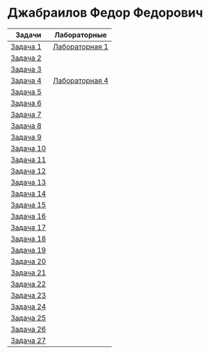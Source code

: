 # Джабраилов Федор Федорович
Задачи   | Лабораторные |
| -------- | ----------- |
| <a href="https://github.com/fedyad99/pr/blob/master/tasks/1.cpp">Задача 1</a>    |<a href="https://github.com/fedyad99/pr/blob/master/lab1/lab1.md">Лабораторная 1</a>    |
| <a href="https://github.com/fedyad99/pr/blob/master/tasks/2.cpp">Задача 2</a>    | |
| <a href="https://github.com/fedyad99/pr/blob/master/tasks/3.cpp">Задача 3</a>    | |
| <a href="https://github.com/fedyad99/pr/blob/master/tasks/4.cpp">Задача 4</a>    |<a href="https://github.com/fedyad99/pr/blob/master/lab4/lab4.md">Лабораторная 4</a>|
| <a href="https://github.com/fedyad99/pr/blob/master/tasks/5.cpp">Задача 5</a>    | |
| <a href="https://github.com/fedyad99/pr/blob/master/tasks/6.cpp">Задача 6</a>    | |
| <a href="https://github.com/fedyad99/pr/blob/master/tasks/7.cpp">Задача 7</a>    | |
| <a href="https://github.com/fedyad99/pr/blob/master/tasks/8.cpp">Задача 8</a>    | |
| <a href="https://github.com/fedyad99/pr/blob/master/tasks/9.cpp">Задача 9</a>    | |
| <a href="https://github.com/fedyad99/pr/blob/master/tasks/10.cpp">Задача 10</a>  | |
| <a href="https://github.com/fedyad99/pr/blob/master/tasks/11.cpp">Задача 11</a>  | |
| <a href="https://github.com/fedyad99/pr/blob/master/tasks/12.cpp">Задача 12</a>  | |
| <a href="https://github.com/fedyad99/pr/blob/master/tasks/13.cpp">Задача 13</a>  | |
| <a href="https://github.com/fedyad99/pr/blob/master/tasks/14.cpp">Задача 14</a>  | |
| <a href="https://github.com/fedyad99/pr/blob/master/tasks/15.cpp">Задача 15</a>  | |
| <a href="https://github.com/fedyad99/pr/blob/master/tasks/16.cpp">Задача 16</a>  | |
| <a href="https://github.com/fedyad99/pr/blob/master/tasks/17.cpp">Задача 17</a>  | |
| <a href="https://github.com/fedyad99/pr/blob/master/tasks/18.cpp">Задача 18</a>  | |
| <a href="https://github.com/fedyad99/pr/blob/master/tasks/19.cpp">Задача 19</a>  | |
| <a href="https://github.com/fedyad99/pr/blob/master/tasks/20.cpp">Задача 20</a>  | |
| <a href="https://github.com/fedyad99/pr/blob/master/tasks/21.cpp">Задача 21</a>  | |
| <a href="https://github.com/fedyad99/pr/blob/master/tasks/22.cpp">Задача 22</a>  | |
| <a href="https://github.com/fedyad99/pr/blob/master/tasks/23.cpp">Задача 23</a>  | |
| <a href="https://github.com/fedyad99/pr/blob/master/tasks/24.cpp">Задача 24</a>  | |
| <a href="https://github.com/fedyad99/pr/blob/master/tasks/25/25.cpp">Задача 25</a>|| 
| <a href="https://github.com/fedyad99/pr/blob/master/tasks/26.cpp">Задача 26</a>  | |
| <a href="https://github.com/fedyad99/pr/blob/master/tasks/27.cpp">Задача 27</a>  | |
